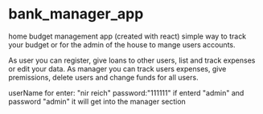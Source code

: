 # bank_manager_app
home budget management app (created with react)
simple way to track your budget or for the admin of the house to mange users accounts.

As user you can register, give loans to other users, list and track expenses or edit your data.
As manager you can track users expenses, give premissions, delete users and change funds for all users.

userName for enter: "nir reich" password:"111111"
if enterd "admin" and password "admin" it will get into the manager section
